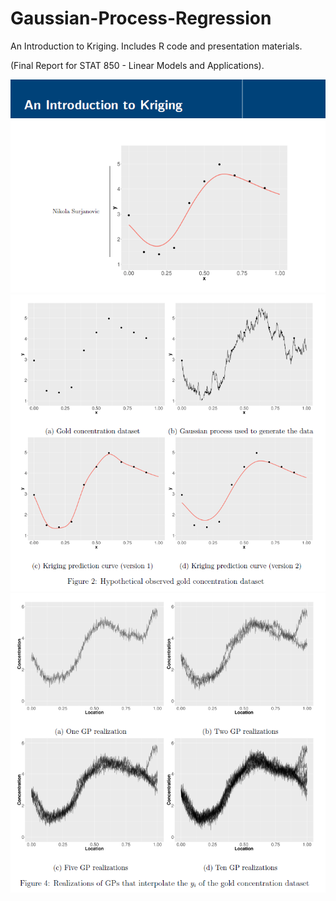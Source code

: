 # Gaussian-Process-Regression
 An Introduction to Kriging. Includes R code and presentation materials. 
 
 (Final Report for STAT 850 - Linear Models and Applications).

 ![Kriging Title Page](Supporting%20Files/Screenshot1.png)
 ![Kriging Figure](Supporting%20Files/Screenshot2.png)
 ![Kriging Figure](Supporting%20Files/Screenshot3.png)

